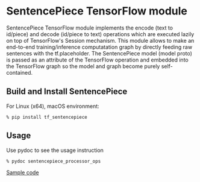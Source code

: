 # SentencePiece TensorFlow module

SentencePiece TensorFlow module implements the encode (text to id/piece) and decode (id/piece to text) operations which are executed lazily on top of TensorFlow's Session mechanism. This module allows to make an end-to-end training/inference computatation graph by directly feeding raw sentences with the tf.placeholder. 
The SentencePiece model (model proto) is passed as an attribute of the TensorFlow operation
and embedded into the TensorFlow graph so the model and graph become purely self-contained.

## Build and Install SentencePiece
For Linux (x64), macOS environment:

```
% pip install tf_sentencepiece
```

## Usage
Use pydoc to see the usage instruction
```
% pydoc sentencepiece_processor_ops
```

[Sample code](https://colab.research.google.com/drive/1rQ0tgXmHv02sMO6VdTO0yYaTvc1Yv1yP?authuser=2#scrollTo=i_44FzFC0qwe)
